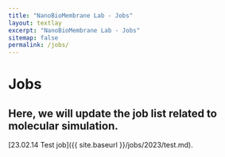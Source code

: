 ```yaml
---
title: "NanoBioMembrane Lab - Jobs"
layout: textlay
excerpt: "NanoBioMembrane Lab - Jobs"
sitemap: false
permalink: /jobs/
---
```


# Jobs

## Here, we will update the job list related to molecular simulation.

[23.02.14 Test job]({{ site.baseurl }}/jobs/2023/test.md).
